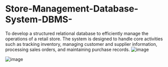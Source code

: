 # Store-Management-Database-System-DBMS-
To develop a structured relational database to efficiently manage the operations of a retail store.
The system is designed to handle core
activities such as tracking inventory, managing customer and supplier information, processing sales
orders, and maintaining purchase records.
![image](https://github.com/user-attachments/assets/0aacf528-c621-4d01-bc14-7bf3b2adf05d)

![image](https://github.com/user-attachments/assets/e58dd13c-fd55-435c-bfd6-442a983c65b1)

